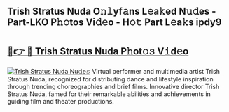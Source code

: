## Trish Stratus Nuda O𝚗𝚕yf𝚊ns L𝚎a𝚔ed N𝚞𝚍es - Part-LKO P𝚑𝚘tos Vi𝚍𝚎o - H𝚘𝚝 Part L𝚎a𝚔s ipdy9

# <h2><a href="http://kfbjifw.oniu.top/?m=Trish+Stratus+Nuda">🔗👉 🔴 Trish Stratus Nuda P𝚑ot𝚘𝚜 V𝚒d𝚎o</a></h2>

[![Trish Stratus Nuda Nu𝚍e𝚜](https://i.imgur.com/0qMVB7G.gif)](http://kfbjifw.oniu.top/?m=Trish+Stratus+Nuda)
Virtual performer and multimedia artist Trish Stratus Nuda, recognized for distributing dance and lifestyle inspiration through trending choreographies and brief films. Innovative director Trish Stratus Nuda, famed for their remarkable abilities and achievements in guiding film and theater productions.  
